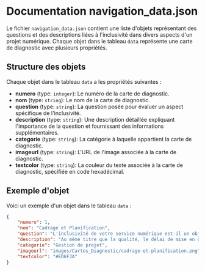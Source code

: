 # Documentation navigation_data.json

Le fichier `navigation_data.json` contient une liste d'objets représentant des questions et des descriptions liées à l'inclusivité dans divers aspects d'un projet numérique. Chaque objet dans le tableau `data` représente une carte de diagnostic avec plusieurs propriétés.

## Structure des objets

Chaque objet dans le tableau `data` a les propriétés suivantes :

- **numero** (type: `integer`): Le numéro de la carte de diagnostic.
- **nom** (type: `string`): Le nom de la carte de diagnostic.
- **question** (type: `string`): La question posée pour évaluer un aspect spécifique de l'inclusivité.
- **description** (type: `string`): Une description détaillée expliquant l'importance de la question et fournissant des informations supplémentaires.
- **categorie** (type: `string`): La catégorie à laquelle appartient la carte de diagnostic.
- **imageurl** (type: `string`): L'URL de l'image associée à la carte de diagnostic.
- **textcolor** (type: `string`): La couleur du texte associée à la carte de diagnostic, spécifiée en code hexadécimal.

## Exemple d'objet

Voici un exemple d'un objet dans le tableau `data` :

```json
{
    "numero": 1,
    "nom": "Cadrage et Planification",
    "question": "L'inclusivité de votre service numérique est-il un objectif pour l'équipe ?",
    "description": "Au même titre que la qualité, le délai de mise en oeuvre ou le coût d'un service numérique, son inclusivité, c'est-à-dire sa capacité à être inclusif et accessible, peut être un objectif majeur intégré aux différentes phases d'un projet.",
    "categorie": "Gestion de projet",
    "imageurl": "images/Cartes_Diagnostic/cadrage-et-planification.png",
    "textcolor": "#ED6F3A"
}